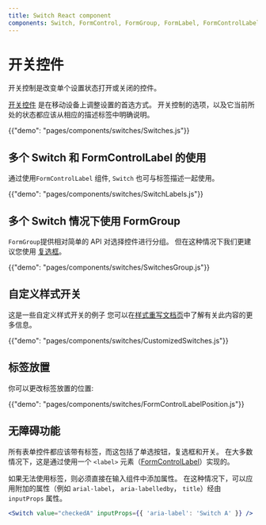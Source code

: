 ```yaml
---
title: Switch React component
components: Switch, FormControl, FormGroup, FormLabel, FormControlLabel
---
```


# 开关控件

<p class="description">开关控制是改变单个设置状态打开或关闭的控件。</p>

[开关控件](https://material.io/design/components/selection-controls.html#switches) 是在移动设备上调整设置的首选方式。 开关控制的选项，以及它当前所处的状态都应该从相应的描述标签中明确说明。

{{"demo": "pages/components/switches/Switches.js"}}

## 多个 Switch 和 FormControlLabel 的使用

通过使用`FormControlLabel` 组件, `Switch` 也可与标签描述一起使用。

{{"demo": "pages/components/switches/SwitchLabels.js"}}

## 多个 Switch 情况下使用 FormGroup

`FormGroup`提供相对简单的 API 对选择控件进行分组。 但在这种情况下我们更建议您使用 [复选框](#checkboxes)。

{{"demo": "pages/components/switches/SwitchesGroup.js"}}

## 自定义样式开关

这是一些自定义样式开关的例子 您可以在[样式重写文档页](/customization/components/)中了解有关此内容的更多信息。

{{"demo": "pages/components/switches/CustomizedSwitches.js"}}

## 标签放置

你可以更改标签放置的位置:

{{"demo": "pages/components/switches/FormControlLabelPosition.js"}}

## 无障碍功能

所有表单控件都应该带有标签，而这包括了单选按钮，复选框和开关。 在大多数情况下，这是通过使用一个 `<label>` 元素（[FormControlLabel](/api/form-control-label/)）实现的。

如果无法使用标签，则必须直接在输入组件中添加属性。 在这种情况下，可以应用附加的属性（例如 `arial-label`， `aria-labelledby`， `title`）经由 `inputProps` 属性。

```jsx
<Switch value="checkedA" inputProps={{ 'aria-label': 'Switch A' }} />
```
